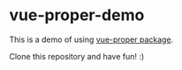 # vue-proper-demo

This is a demo of using [vue-proper package](https://github.com/valango/vue-proper).

Clone this repository and have fun! :)
